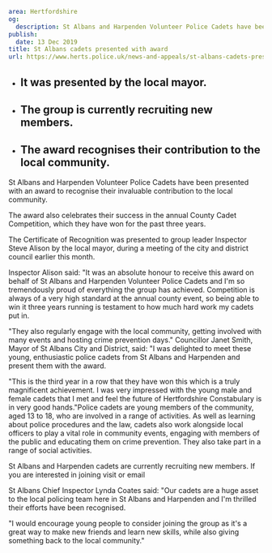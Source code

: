 ```yaml
area: Hertfordshire
og:
  description: St Albans and Harpenden Volunteer Police Cadets have been presented with an award to recognise their invaluable contribution to the local community.
publish:
  date: 13 Dec 2019
title: St Albans cadets presented with award
url: https://www.herts.police.uk/news-and-appeals/st-albans-cadets-presented-with-award-1166f
```

* ## It was presented by the local mayor.

 * ## The group is currently recruiting new members.

 * ## The award recognises their contribution to the local community.

St Albans and Harpenden Volunteer Police Cadets have been presented with an award to recognise their invaluable contribution to the local community.

The award also celebrates their success in the annual County Cadet Competition, which they have won for the past three years.

The Certificate of Recognition was presented to group leader Inspector Steve Alison by the local mayor, during a meeting of the city and district council earlier this month.

Inspector Alison said: "It was an absolute honour to receive this award on behalf of St Albans and Harpenden Volunteer Police Cadets and I'm so tremendously proud of everything the group has achieved. Competition is always of a very high standard at the annual county event, so being able to win it three years running is testament to how much hard work my cadets put in.

"They also regularly engage with the local community, getting involved with many events and hosting crime prevention days." Councillor Janet Smith, Mayor of St Albans City and District, said: "I was delighted to meet these young, enthusiastic police cadets from St Albans and Harpenden and present them with the award.

"This is the third year in a row that they have won this which is a truly magnificent achievement. I was very impressed with the young male and female cadets that I met and feel the future of Hertfordshire Constabulary is in very good hands."Police cadets are young members of the community, aged 13 to 18, who are involved in a range of activities. As well as learning about police procedures and the law, cadets also work alongside local officers to play a vital role in community events, engaging with members of the public and educating them on crime prevention. They also take part in a range of social activities.

St Albans and Harpenden cadets are currently recruiting new members. If you are interested in joining visit or email

St Albans Chief Inspector Lynda Coates said: "Our cadets are a huge asset to the local policing team here in St Albans and Harpenden and I'm thrilled their efforts have been recognised.

"I would encourage young people to consider joining the group as it's a great way to make new friends and learn new skills, while also giving something back to the local community."
